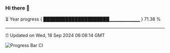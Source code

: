 ### Hi there 👋

⏳ Year progress { █████████████████████▁▁▁▁▁▁▁▁▁ } 71.38 %

---

⏰ Updated on Wed, 18 Sep 2024 06:08:14 GMT

![Progress Bar CI](https://github.com/EinsPommes/EinsPommes/blob/main/.github/workflows/main.yml)
